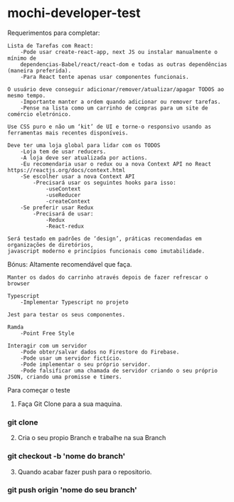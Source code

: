 # mochi-developer-test

Requerimentos para completar:

    Lista de Tarefas com React:
        -Pode usar create-react-app, next JS ou instalar manualmente o mínimo de 
        dependencias-Babel/react/react-dom e todas as outras dependências (maneira preferida).
        -Para React tente apenas usar componentes funcionais.

    O usuário deve conseguir adicionar/remover/atualizar/apagar TODOS ao mesmo tempo.
        -Importante manter a ordem quando adicionar ou remover tarefas.
        -Pense na lista como um carrinho de compras para um site de comércio eletrónico.

    Use CSS puro e não um ‘kit’ de UI e torne-o responsivo usando as ferramentas mais recentes disponíveis.

    Deve ter uma loja global para lidar com os TODOS
        -Loja tem de usar reducers.
        -A loja deve ser atualizada por actions.
        -Eu recomendaria usar o redux ou a nova Context API no React https://reactjs.org/docs/context.html
        -Se escolher usar a nova Context API
            -Precisará usar os seguintes hooks para isso:
                -useContext
                -useReducer
                -createContext
        -Se preferir usar Redux
            -Precisará de usar:
                -Redux
                -React-redux

    Será testado em padrões de ‘design’, práticas recomendadas em organizações de diretórios, 
    javascript moderno e princípios funcionais como imutabilidade.

Bónus: Altamente recomendável que faça.

    Manter os dados do carrinho através depois de fazer refrescar o browser

    Typescript
        -Implementar Typescript no projeto

    Jest para testar os seus componentes.

    Ramda
        -Point Free Style

    Interagir com um servidor
        -Pode obter/salvar dados no Firestore do Firebase.
        -Pode usar um servidor fictício.
        -Pode implementar o seu próprio servidor.
        -Pode falsificar uma chamada de servidor criando o seu próprio JSON, criando uma promisse e timers.

Para começar o teste

1. Faça Git Clone para a sua maquina.

### git clone

2. Cria o seu propio Branch e trabalhe na sua Branch

### git checkout -b 'nome do branch'

3. Quando acabar fazer push para o repositorio.

### git push origin 'nome do seu branch'